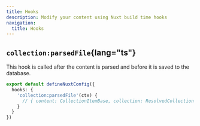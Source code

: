 ```yaml
---
title: Hooks
description: Modify your content using Nuxt build time hooks
navigation:
  title: Hooks
---
```


## `collection:parsedFile`{lang="ts"}

This hook is called after the content is parsed and before it is saved to the database.

```ts
export default defineNuxtConfig({
  hooks: {
    'collection:parsedFile'(ctx) {
      // { content: CollectionItemBase, collection: ResolvedCollection }
    }
  }
})
```
